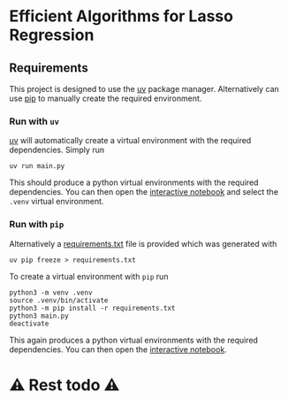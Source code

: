 # Efficient Algorithms for Lasso Regression

## Requirements

This project is designed to use the [uv](https://github.com/astral-sh/uv) package manager. Alternatively can use [pip](#run-with-pip) to manually create the required environment.

### Run with `uv`

[uv](https://github.com/astral-sh/uv) will automatically create a virtual environment with the
required dependencies. Simply run

```setup
uv run main.py
```

This should produce a python virtual environments with the required dependencies. You can then open
the [interactive notebook](/lasso-regression.ipynb) and select the `.venv` virtual environment.

### Run with `pip`

Alternatively a [requirements.txt](/requirements.txt) file is provided which was generated with

```setup
uv pip freeze > requirements.txt
```

To create a virtual environment with `pip` run
```
python3 -m venv .venv
source .venv/bin/activate
python3 -m pip install -r requirements.txt
python3 main.py
deactivate
```

This again produces a python virtual environments with the required dependencies. You can then open
the [interactive notebook](/lasso-regression.ipynb).

# ⚠️ Rest todo ⚠️
